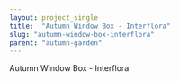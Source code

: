 ```yaml
---
layout: project_single
title:  "Autumn Window Box - Interflora"
slug: "autumn-window-box-interflora"
parent: "autumn-garden"
---
```

Autumn Window Box - Interflora